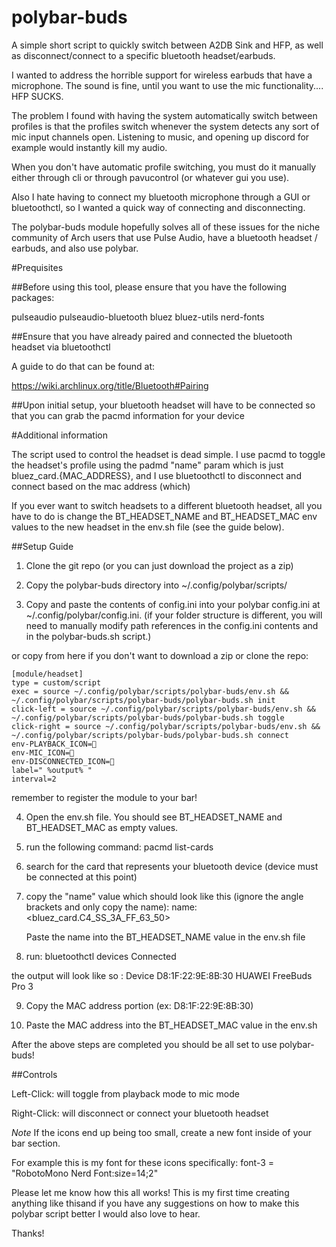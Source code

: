 # polybar-buds

A simple short script to quickly switch between A2DB Sink and HFP, as well as disconnect/connect to a specific bluetooth headset/earbuds.

I wanted to address the horrible support for wireless earbuds that have a microphone. The sound is fine, until you want to use the mic functionality.... HFP SUCKS.

The problem I found with having the system automatically switch between profiles is that the profiles switch whenever the system detects any sort of mic input channels open. Listening to music, and opening up discord for example would instantly kill my audio.

When you don't have automatic profile switching, you must do it manually either through cli or through pavucontrol (or whatever gui you use).

Also I hate having to connect my bluetooth microphone through a GUI or bluetoothctl, so I wanted a quick way of connecting and disconnecting.

The polybar-buds module hopefully solves all of these issues for the niche community of Arch users that use Pulse Audio, have a bluetooth headset / earbuds, and also use polybar.

#Prequisites

##Before using this tool, please ensure that you have the following packages:

pulseaudio
pulseaudio-bluetooth
bluez
bluez-utils
nerd-fonts

##Ensure that you have already paired and connected the bluetooth headset via bluetoothctl

A guide to do that can be found at:

https://wiki.archlinux.org/title/Bluetooth#Pairing

##Upon initial setup, your bluetooth headset will have to be connected so that you can grab the pacmd information for your device

#Additional information

The script used to control the headset is dead simple. I use pacmd to toggle the headset's profile using the padmd "name" param which is just bluez_card.{MAC_ADDRESS}, and I use bluetoothctl to disconnect and connect based on the mac address (which)

If you ever want to switch headsets to a different bluetooth headset, all you have to do is change the BT_HEADSET_NAME and BT_HEADSET_MAC env values to the new headset in the env.sh file (see the guide below).

##Setup Guide

1. Clone the git repo (or you can just download the project as a zip)

2. Copy the polybar-buds directory into ~/.config/polybar/scripts/

3. Copy and paste the contents of config.ini into your polybar config.ini at ~/.config/polybar/config.ini. (if your folder structure is different, you will need to manually modify path references in the config.ini contents and in the polybar-buds.sh script.)

or copy from here if you don't want to download a zip or clone the repo:

```
[module/headset]
type = custom/script
exec = source ~/.config/polybar/scripts/polybar-buds/env.sh && ~/.config/polybar/scripts/polybar-buds/polybar-buds.sh init
click-left = source ~/.config/polybar/scripts/polybar-buds/env.sh && ~/.config/polybar/scripts/polybar-buds/polybar-buds.sh toggle
click-right = source ~/.config/polybar/scripts/polybar-buds/env.sh && ~/.config/polybar/scripts/polybar-buds/polybar-buds.sh connect
env-PLAYBACK_ICON=󰋋
env-MIC_ICON=
env-DISCONNECTED_ICON=󰟎
label=" %output% "
interval=2

```

remember to register the module to your bar!

4. Open the env.sh file. You should see BT_HEADSET_NAME and BT_HEADSET_MAC as empty values.

5. run the following command: pacmd list-cards

6. search for the card that represents your bluetooth device (device must be connected at this point)

7. copy the "name" value which should look like this (ignore the angle brackets and only copy the name):
   name: <bluez_card.C4_SS_3A_FF_63_50>

   Paste the name into the BT_HEADSET_NAME value in the env.sh file

8. run: bluetoothctl devices Connected

the output will look like so : Device D8:1F:22:9E:8B:30 HUAWEI FreeBuds Pro 3

9. Copy the MAC address portion (ex: D8:1F:22:9E:8B:30)

10. Paste the MAC address into the BT_HEADSET_MAC value in the env.sh

After the above steps are completed you should be all set to use polybar-buds!

##Controls

Left-Click: will toggle from playback mode to mic mode

Right-Click: will disconnect or connect your bluetooth headset

_Note_
If the icons end up being too small, create a new font inside of your bar section.

For example this is my font for these icons specifically:
font-3 = "RobotoMono Nerd Font:size=14;2"

Please let me know how this all works! This is my first time creating anything like thisand if you have any suggestions on how to make this polybar script better I would also love to hear.

Thanks!
